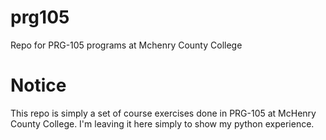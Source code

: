 # prg105
Repo for PRG-105 programs at Mchenry County College

# Notice
This repo is simply a set of course exercises done in PRG-105 at McHenry County College. I'm leaving it here simply to show my python experience.